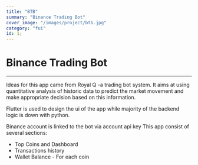 ```yaml
---
title: "BTB"
summary: "Binance Trading Bot"
cover_image: "/images/project/btb.jpg"
category: "fui"
id: 1;
---
```


# Binance Trading Bot

---

Ideas for this app came from Royal Q -a trading bot system. It aims at using
quantitative analysis of historic data to predict the market movement and
make appropriate decision based on this information.

Flutter is used to design the ui of the app while majority of the backend logic is
down with python.

Binance account is linked to the bot via account api key
This app consist of several sections:

- Top Coins and Dashboard
- Transactions history
- Wallet Balance - For each coin
